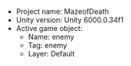 <!-- UNITY CODE ASSIST INSTRUCTIONS START -->
- Project name: MazeofDeath
- Unity version: Unity 6000.0.34f1
- Active game object:
  - Name: enemy 
  - Tag: enemy
  - Layer: Default
<!-- UNITY CODE ASSIST INSTRUCTIONS END -->